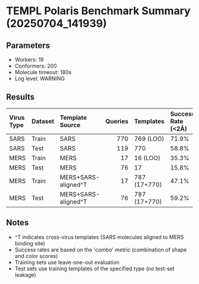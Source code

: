 # TEMPL Polaris Benchmark Summary (20250704_141939)

## Parameters
- Workers: 19
- Conformers: 200
- Molecule timeout: 180s
- Log level: WARNING

## Results

| Virus Type   | Dataset   | Template Source     |   Queries | Templates    | Success Rate (<2Å)   | Success Rate (<5Å)   |
|:-------------|:----------|:--------------------|----------:|:-------------|:---------------------|:---------------------|
| SARS         | Train     | SARS                |       770 | 769 (LOO)    | 71.9%                | 87.3%                |
| SARS         | Test      | SARS                |       119 | 770          | 58.8%                | 77.3%                |
| MERS         | Train     | MERS                |        17 | 16 (LOO)     | 35.3%                | 88.2%                |
| MERS         | Test      | MERS                |        76 | 17           | 15.8%                | 48.7%                |
| MERS         | Train     | MERS+SARS-aligned^T |        17 | 787 (17+770) | 47.1%                | 82.4%                |
| MERS         | Test      | MERS+SARS-aligned^T |        76 | 787 (17+770) | 59.2%                | 88.2%                |

## Notes
- ^T indicates cross-virus templates (SARS molecules aligned to MERS binding site)
- Success rates are based on the 'combo' metric (combination of shape and color scores)
- Training sets use leave-one-out evaluation
- Test sets use training templates of the specified type (no test-set leakage)
